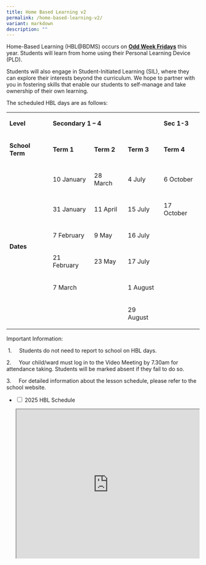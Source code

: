 ```yaml
---
title: Home Based Learning v2
permalink: /home-based-learning-v2/
variant: markdown
description: ""
---
```

<style>
.google-slides-container{ position: relative; width: 100%; padding-top: 72%; overflow: hidden; } .google-slides-container iframe{ position: absolute; top: 0; left: 0; width: 100%; height: 100%; }
</style>
<p>Home-Based Learning (HBL@BDMS) occurs on <strong><u>Odd Week Fridays</u></strong> this
year. Students will learn from home using their Personal Learning Device
(PLD).</p>
<p>Students will also engage in Student-Initiated Learning (SIL), where they
can explore their interests beyond the curriculum. We hope to partner with
you in fostering skills that enable our students to self-manage and take
ownership of their own learning.</p>
<p>The scheduled HBL days are as follows:</p>
<table style="minWidth: 125px">
<colgroup>
<col>
<col>
<col>
<col>
<col>
</colgroup>
<tbody>
<tr>
<td rowspan="1" colspan="1">
<p><strong>Level</strong>
</p>
</td>
<td rowspan="1" colspan="3">
<p><strong>Secondary 1 – 4</strong>
</p>
</td>
<td rowspan="1" colspan="1">
<p><strong>Sec 1-3</strong>
</p>
</td>
</tr>
<tr>
<td rowspan="1" colspan="1">
<p><strong>School Term</strong>
</p>
</td>
<td rowspan="1" colspan="1">
<p><strong>Term 1</strong>
</p>
</td>
<td rowspan="1" colspan="1">
<p><strong>Term 2</strong>
</p>
</td>
<td rowspan="1" colspan="1">
<p><strong>Term 3</strong>
</p>
</td>
<td rowspan="1" colspan="1">
<p><strong>Term 4</strong>
</p>
</td>
</tr>
<tr>
<td rowspan="6" colspan="1">
<p><strong>Dates</strong>
</p>
</td>
<td rowspan="1" colspan="1">
<p>10 January</p>
</td>
<td rowspan="1" colspan="1">
<p>28 March</p>
</td>
<td rowspan="1" colspan="1">
<p>4 July</p>
</td>
<td rowspan="1" colspan="1">
<p>6 October</p>
</td>
</tr>
<tr>
<td rowspan="1" colspan="1">
<p>31 January</p>
</td>
<td rowspan="1" colspan="1">
<p>11 April</p>
</td>
<td rowspan="1" colspan="1">
<p>15 July</p>
</td>
<td rowspan="1" colspan="1">
<p>17 October</p>
</td>
</tr>
<tr>
<td rowspan="1" colspan="1">
<p>7 February</p>
</td>
<td rowspan="1" colspan="1">
<p>9 May</p>
</td>
<td rowspan="1" colspan="1">
<p>16 July</p>
</td>
<td rowspan="4" colspan="1">
<p>&nbsp;</p>
</td>
</tr>
<tr>
<td rowspan="1" colspan="1">
<p>21 February</p>
</td>
<td rowspan="1" colspan="1">
<p>23 May</p>
</td>
<td rowspan="1" colspan="1">
<p>17 July</p>
</td>
</tr>
<tr>
<td rowspan="1" colspan="1">
<p>7 March</p>
</td>
<td rowspan="2" colspan="1">
<p><strong>&nbsp;</strong>
</p>
</td>
<td rowspan="1" colspan="1">
<p>1 August</p>
</td>
</tr>
<tr>
<td rowspan="1" colspan="1">
<p>&nbsp;</p>
</td>
<td rowspan="1" colspan="1">
<p>29 August</p>
</td>
</tr>
</tbody>
</table>

<p>Important Information:</p>
<p>&nbsp;1.&nbsp;&nbsp;&nbsp;&nbsp; Students do not need to report to school
on HBL days.</p>
<p>2.&nbsp;&nbsp;&nbsp;&nbsp; Your child/ward must log in to the Video Meeting
by 7.30am for attendance taking. Students will be marked absent if they
fail to do so.</p>
<p>3.&nbsp;&nbsp;&nbsp;&nbsp; For detailed information about the lesson schedule,
please refer to the school website.</p>
<p></p>



<ul class="jekyllcodex_accordion">
  <li>
    <input id="accordion1" type="checkbox">
    <label for="accordion1">2025 HBL Schedule</label>
    <div>
			<p></p><div class="google-slides-container"><iframe src="https://docs.google.com/spreadsheets/d/e/2PACX-1vRxNy2lHWDEjSi2ucMVkq-hrnCBj7_NeA9kzL8Hetr_fZDEx6rpquIjaAD87K1vKMg_DXrFuFNit6LN/pubhtml?widget=true&amp;headers=false&amp;chrome=false"></iframe><p></p>


<p>See Above.</p>
    </div>
	</div></li>  
	

</ul>

